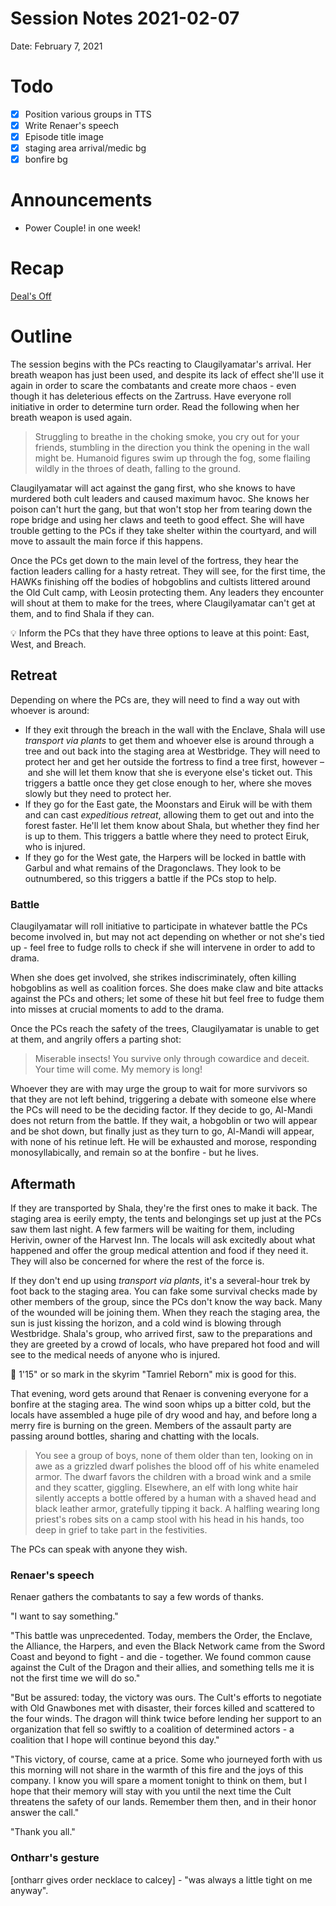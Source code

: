 # Session Notes 2021-02-07

Date: February 7, 2021

# Todo

- [x]  Position various groups in TTS
- [x]  Write Renaer's speech
- [x]  Episode title image
- [x]  staging area arrival/medic bg
- [x]  bonfire bg

# Announcements

- Power Couple! in one week!

# Recap

[Deal's Off](../../logbook/Deal's%20Off.md) 

# Outline

The session begins with the PCs reacting to Claugilyamatar's arrival. Her breath weapon has just been used, and despite its lack of effect she'll use it again in order to scare the combatants and create more chaos - even though it has deleterious effects on the Zartruss. Have everyone roll initiative in order to determine turn order. Read the following when her breath weapon is used again.

> Struggling to breathe in the choking smoke, you cry out for your friends, stumbling in the direction you think the opening in the wall might be. Humanoid figures swim up through the fog, some flailing wildly in the throes of death, falling to the ground.
> 

Claugilyamatar will act against the gang first, who she knows to have murdered both cult leaders and caused maximum havoc. She knows her poison can't hurt the gang, but that won't stop her from tearing down the rope bridge and using her claws and teeth to good effect. She will have trouble getting to the PCs if they take shelter within the courtyard, and will move to assault the main force if this happens.

Once the PCs get down to the main level of the fortress, they hear the faction leaders calling for a hasty retreat. They will see, for the first time, the HAWKs finishing off the bodies of hobgoblins and cultists littered around the Old Cult camp, with Leosin protecting them. Any leaders they encounter will shout at them to make for the trees, where Claugilyamatar can't get at them, and to find Shala if they can.

<aside>
💡 Inform the PCs that they have three options to leave at this point: East, West, and Breach.

</aside>

## Retreat

Depending on where the PCs are, they will need to find a way out with whoever is around:

- If they exit through the breach in the wall with the Enclave, Shala will use *transport via plants* to get them and whoever else is around through a tree and out back into the staging area at Westbridge. They will need to protect her and get her outside the fortress to find a tree first, however – and she will let them know that she is everyone else's ticket out. This triggers a battle once they get close enough to her, where she moves slowly but they need to protect her.
- If they go for the East gate, the Moonstars and Eiruk will be with them and can cast *expeditious retreat*, allowing them to get out and into the forest faster. He'll let them know about Shala, but whether they find her is up to them. This triggers a battle where they need to protect Eiruk, who is injured.
- If they go for the West gate, the Harpers will be locked in battle with Garbul and what remains of the Dragonclaws. They look to be outnumbered, so this triggers a battle if the PCs stop to help.

### Battle

Claugilyamatar will roll initiative to participate in whatever battle the PCs become involved in, but may not act depending on whether or not she's tied up - feel free to fudge rolls to check if she will intervene in order to add to drama.

When she does get involved, she strikes indiscriminately, often killing hobgoblins as well as coalition forces. She does make claw and bite attacks against the PCs and others; let some of these hit but feel free to fudge them into misses at crucial moments to add to the drama.

Once the PCs reach the safety of the trees, Claugilyamatar is unable to get at them, and angrily offers a parting shot:

> Miserable insects! You survive only through cowardice and deceit. Your time will come. My memory is long!
> 

Whoever they are with may urge the group to wait for more survivors so that they are not left behind, triggering a debate with someone else where the PCs will need to be the deciding factor. If they decide to go, Al-Mandi does not return from the battle. If they wait, a hobgoblin or two will appear and be shot down, but finally just as they turn to go, Al-Mandi will appear, with none of his retinue left. He will be exhausted and morose, responding monosyllabically, and remain so at the bonfire - but he lives.

## Aftermath

If they are transported by Shala, they're the first ones to make it back. The staging area is eerily empty, the tents and belongings set up just at the PCs saw them last night. A few farmers will be waiting for them, including Herivin, owner of the Harvest Inn. The locals will ask excitedly about what happened and offer the group medical attention and food if they need it. They will also be concerned for where the rest of the force is.

If they don't end up using *transport via plants*, it's a several-hour trek by foot back to the staging area. You can fake some survival checks made by other members of the group, since the PCs don't know the way back. Many of the wounded will be joining them. When they reach the staging area, the sun is just kissing the horizon, and a cold wind is blowing through Westbridge. Shala's group, who arrived first, saw to the preparations and they are greeted by a crowd of locals, who have prepared hot food and will see to the medical needs of anyone who is injured.

<aside>
🎵 1'15" or so mark in the skyrim "Tamriel Reborn" mix is good for this.

</aside>

That evening, word gets around that Renaer is convening everyone for a bonfire at the staging area. The wind soon whips up a bitter cold, but the locals have assembled a huge pile of dry wood and hay, and before long a merry fire is burning on the green. Members of the assault party are passing around bottles, sharing and chatting with the locals.

> You see a group of boys, none of them older than ten, looking on in awe as a grizzled dwarf polishes the blood off of his white enameled armor. The dwarf favors the children with a broad wink and a smile and they scatter, giggling. Elsewhere, an elf with long white hair silently accepts a bottle offered by a human with a shaved head and black leather armor, gratefully tipping it back. A halfling wearing long priest's robes sits on a camp stool with his head in his hands, too deep in grief to take part in the festivities.
> 

The PCs can speak with anyone they wish.

### Renaer's speech

Renaer gathers the combatants to say a few words of thanks.

"I want to say something."

"This battle was unprecedented. Today, members the Order, the Enclave, the Alliance, the Harpers, and even the Black Network came from the Sword Coast and beyond to fight - and die - together. We found common cause against the Cult of the Dragon and their allies, and something tells me it is not the first time we will do so."

"But be assured: today, the victory was ours. The Cult's efforts to negotiate with Old Gnawbones met with disaster, their forces killed and scattered to the four winds. The dragon will think twice before lending her support to an organization that fell so swiftly to a coalition of determined actors - a coalition that I hope will continue beyond this day."

"This victory, of course, came at a price. Some who journeyed forth with us this morning will not share in the warmth of this fire and the joys of this company. I know you will spare a moment tonight to think on them, but I hope that their memory will stay with you until the next time the Cult threatens the safety of our lands. Remember them then, and in their honor answer the call."

"Thank you all."

### Ontharr's gesture

[ontharr gives order necklace to calcey] - "was always a little tight on me anyway".